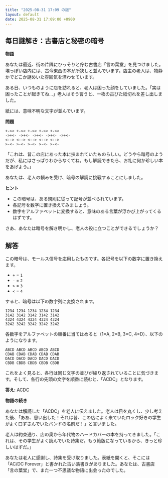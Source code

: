 ```yaml
---
title: "2025-08-31 17:09 の謎"
layout: default
date: 2025-08-31 17:09:00 +0900
---
```

## 毎日謎解き：古書店と秘密の暗号

**物語**

あなたは最近、街の片隅にひっそりと佇む古書店「言の葉堂」を見つけました。埃っぽい店内には、古今東西の本が所狭しと並んでいます。店主の老人は、物静かでどこか謎めいた雰囲気を漂わせています。

ある日、いつものように店を訪れると、老人は困った顔をしていました。「実は困ったことが起きてね…」老人はそう言うと、一枚の古びた紙切れを差し出しました。

紙には、意味不明な文字が並んでいます。

**問題**

```
+->< +->< +->< +->< +-><
->+<- ->+<- ->+<- ->+<- ->+<-
<--> <--> <--> <--> <-->
>-<- >-<- >-<- >-<- >-<-
```

「これは、昔この店にあった本に挟まれていたものらしい。どうやら暗号のようだが、私にはさっぱりわからなくてね。もし解読できたら、お礼に何か珍しい本をあげよう。」

あなたは、老人の頼みを受け、暗号の解読に挑戦することにしました。

**ヒント**

*   この暗号は、ある規則に従って記号が並べられています。
*   各記号を数字に置き換えてみましょう。
*   数字をアルファベットに変換すると、意味のある言葉が浮かび上がってくるはずです。

さあ、あなたは暗号を解き明かし、老人の役に立つことができるでしょうか？

## 解答

この暗号は、モールス信号を応用したものです。各記号を以下の数字に置き換えます。

*   `+` = `1`
*   `-` = `2`
*   `>` = `3`
*   `<` = `4`

すると、暗号は以下の数字列に変換されます。

```
1234 1234 1234 1234 1234
3142 3142 3142 3142 3142
4324 4324 4324 4324 4324
3242 3242 3242 3242 3242
```

各数字をアルファベットの順番に当てはめると（1=A, 2=B, 3=C, 4=D）、以下のようになります。

```
ABCD ABCD ABCD ABCD ABCD
CDAB CDAB CDAB CDAB CDAB
DACD DACD DACD DACD DACD
CBDB CBDB CBDB CBDB CBDB
```

これをよく見ると、各行は同じ文字の並びが繰り返されていることに気づきます。そして、各行の先頭の文字を順番に読むと、「ACDC」となります。

**答え:** ACDC

**物語の続き**

あなたは解読した「ACDC」を老人に伝えました。老人は目を丸くし、少し考えた後、「ああ、思い出した！それは昔、この店によく来ていたロック好きの学生がよく口ずさんでいたバンドの名前だ！」と言いました。

老人は約束通り、店の奥から年代物のハードカバーの本を持ってきました。「これは、その学生がよく読んでいた詩集だ。もう絶版になっているから、きっと珍しいはずだ。」

あなたは老人に感謝し、詩集を受け取りました。表紙を開くと、そこには「AC/DC Forever」と書かれた古い落書きがありました。あなたは、古書店「言の葉堂」で、また一つ不思議な物語に出会ったのでした。
